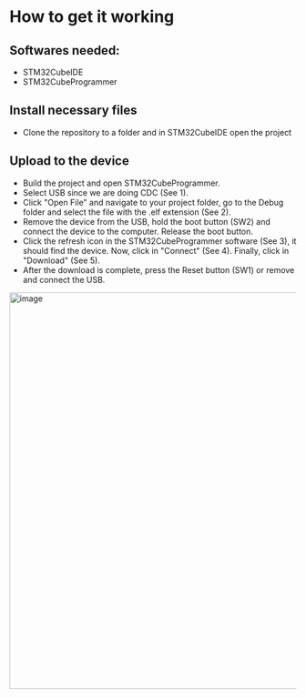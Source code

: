 # How to get it working

## Softwares needed:
- STM32CubeIDE
- STM32CubeProgrammer

## Install necessary files
- Clone the repository to a folder and in STM32CubeIDE open the project

## Upload to the device
- Build the project and open STM32CubeProgrammer.
- Select USB since we are doing CDC (See 1).
- Click "Open File" and navigate to your project folder, go to the Debug folder and select the file with the .elf extension (See 2).
- Remove the device from the USB, hold the boot button (SW2) and connect the device to the computer. Release the boot button.
- Click the refresh icon in the STM32CubeProgrammer software (See 3), it should find the device. Now, click in "Connect" (See 4). Finally, click in "Download" (See 5).
- After the download is complete, press the Reset button (SW1) or remove and connect the USB.

<img width="1200" height="697" alt="image" src="https://github.com/user-attachments/assets/4385ec0f-5ed3-4a44-a202-5fec2f3eec21" />

